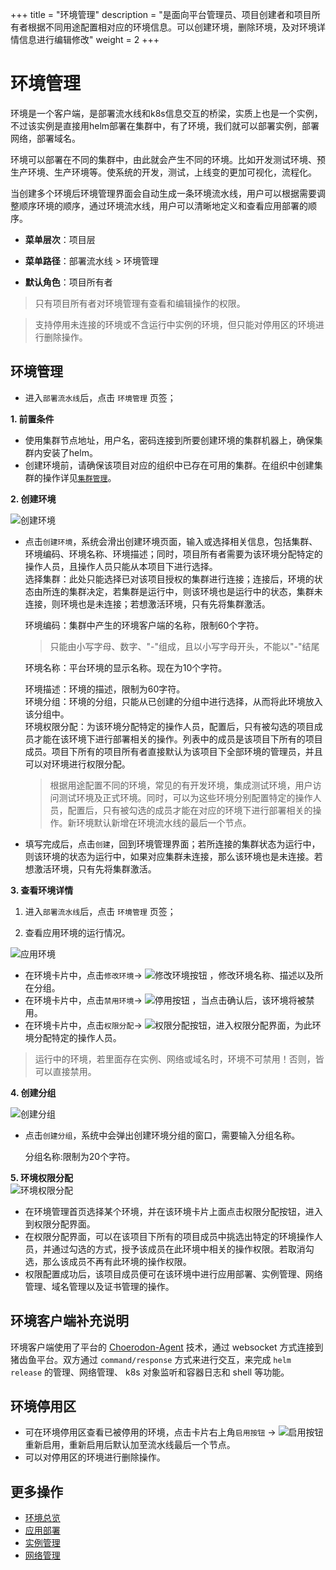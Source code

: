 ﻿+++
title = "环境管理"
description = "是面向平台管理员、项目创建者和项目所有者根据不同用途配置相对应的环境信息。可以创建环境，删除环境，及对环境详情信息进行编辑修改"
weight = 2
+++

# 环境管理

环境是一个客户端，是部署流水线和k8s信息交互的桥梁，实质上也是一个实例，不过该实例是直接用helm部署在集群中，有了环境，我们就可以部署实例，部署网络，部署域名。

环境可以部署在不同的集群中，由此就会产生不同的环境。比如开发测试环境、预生产环境、生产环境等。使系统的开发，测试，上线变的更加可视化，流程化。

当创建多个环境后环境管理界面会自动生成一条环境流水线，用户可以根据需要调整顺序环境的顺序，通过环境流水线，用户可以清晰地定义和查看应用部署的顺序。

  
  - **菜单层次**：项目层
  
  - **菜单路径**：部署流水线 > 环境管理
  
  - **默认角色**：项目所有者
  
<blockquote class="note">
 只有项目所有者对环境管理有查看和编辑操作的权限。
</blockquote>

<blockquote class="note">
 支持停用未连接的环境或不含运行中实例的环境，但只能对停用区的环境进行删除操作。
</blockquote>

## 环境管理

- 进入`部署流水线`后，点击 `环境管理` 页签；
 
 **1. 前置条件**

 - 使用集群节点地址，用户名，密码连接到所要创建环境的集群机器上，确保集群内安装了helm。  
 - 创建环境前，请确保该项目对应的组织中已存在可用的集群。在组织中创建集群的操作详见[`集群管理`](/zh/docs/user-guide/cluster-management/cluster)。


**2. 创建环境**
  
  ![创建环境](/docs/user-guide/deployment-pipeline/image/envcreate.png)
 
-  点击`创建环境`，系统会滑出创建环境页面，输入或选择相关信息，包括集群、环境编码、环境名称、环境描述；同时，项目所有者需要为该环境分配特定的操作人员，且操作人员只能从本项目下进行选择。  
    选择集群：此处只能选择已对该项目授权的集群进行连接；连接后，环境的状态由所连的集群决定，若集群是运行中，则该环境也是运行中的状态，集群未连接，则环境也是未连接；若想激活环境，只有先将集群激活。
	
	环境编码：集群中产生的环境客户端的名称，限制60个字符。
	     <blockquote class="warning">
       只能由小写字母、数字、"-"组成，且以小写字母开头，不能以"-"结尾
    	</blockquote>

	环境名称：平台环境的显示名称。现在为10个字符。
	
	环境描述：环境的描述，限制为60字符。  
	环境分组：环境的分组，只能从已创建的分组中进行选择，从而将此环境放入该分组中。  
	环境权限分配：为该环境分配特定的操作人员，配置后，只有被勾选的项目成员才能在该环境下进行部署相关的操作。列表中的成员是该项目下所有的项目成员。项目下所有的项目所有者直接默认为该项目下全部环境的管理员，并且可以对环境进行权限分配。

    <blockquote class="note">
        根据用途配置不同的环境，常见的有开发环境，集成测试环境，用户访问测试环境及正式环境。同时，可以为这些环境分别配置特定的操作人员，配置后，只有被勾选的成员才能在对应的环境下进行部署相关的操作。新环境默认新增在环境流水线的最后一个节点。
     </blockquote>

-  填写完成后，点击`创建`，回到环境管理界面；若所连接的集群状态为运行中，则该环境的状态为运行中，如果对应集群未连接，那么该环境也是未连接。若想激活环境，只有先将集群激活。


**3. 查看环境详情**

 1. 进入`部署流水线`后，点击 `环境管理` 页签；

 2. 查看应用环境的运行情况。

![应用环境](/docs/user-guide/deployment-pipeline/image/environment.png)
 

- 在环境卡片中，点击`修改环境`→ ![修改环境按钮](/docs/user-guide/deployment-pipeline/image/update_env_button.png) ，修改环境名称、描述以及所在分组。
- 在环境卡片中，点击`禁用环境`→ ![停用按钮](/docs/user-guide/deployment-pipeline/image/stop_button.png) ，当点击确认后，该环境将被禁用。
- 在环境卡片中，点击`权限分配`→ ![权限分配按钮](/docs/user-guide/deployment-pipeline/image/authority_button.png)，进入权限分配界面，为此环境分配特定的操作人员。
 <blockquote class="warning">
    运行中的环境，若里面存在实例、网络或域名时，环境不可禁用！否则，皆可以直接禁用。
    </blockquote>  

**4. 创建分组**  

![创建分组](/docs/user-guide/deployment-pipeline/image/environment.png)  

-   点击`创建分组`，系统中会弹出创建环境分组的窗口，需要输入分组名称。
	
	分组名称:限制为20个字符。

**5. 环境权限分配**   
![环境权限分配](/docs/user-guide/deployment-pipeline/image/authority_management.jpg)  

- 在环境管理首页选择某个环境，并在该环境卡片上面点击权限分配按钮，进入到权限分配界面。  
-  在权限分配界面，可以在该项目下所有的项目成员中挑选出特定的环境操作人员，并通过勾选的方式，授予该成员在此环境中相关的操作权限。若取消勾选，那么该成员不再有此环境的操作权限。  
-  权限配置成功后，该项目成员便可在该环境中进行应用部署、实例管理、网络管理、域名管理以及证书管理的操作。

## 环境客户端补充说明

环境客户端使用了平台的 [Choerodon-Agent](../../../concept/choerodon-agent/) 技术，通过 websocket 方式连接到猪齿鱼平台。双方通过 `command/response` 方式来进行交互，来完成 `helm release` 的管理、网络管理、 k8s 对象监听和容器日志和 shell 等功能。 

## 环境停用区 

- 可在环境停用区查看已被停用的环境，点击卡片右上角`启用按钮` → ![启用按钮](/docs/user-guide/deployment-pipeline/image/start_button.png) 重新启用，重新启用后默认加至流水线最后一个节点。  
- 可以对停用区的环境进行删除操作。  


 
## 更多操作
- [环境总览](../environments-overview)
- [应用部署](../application-deployment)
- [实例管理](../instance)
- [网络管理](../service)

 
